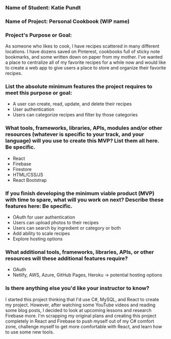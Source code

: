 ### Name of Student: Katie Pundt

### Name of Project: Personal Cookbook (WIP name)

### Project's Purpose or Goal:

As someone who likes to cook, I have recipes scattered in many different locations. I have dozens saved on Pinterest, cookbooks full of sticky note bookmarks, and some written down on paper from my mother. I've wanted a place to centralize all of my favorite recipes for a while now and would like to create a web app to give users a place to store and organize their favorite recipes.

### List the absolute minimum features the project requires to meet this purpose or goal:
- A user can create, read, update, and delete their recipes
- User authentication
- Users can categorize recipes and filter by those categories

### What tools, frameworks, libraries, APIs, modules and/or other resources (whatever is specific to your track, and your language) will you use to create this MVP? List them all here. Be specific.
- React
- Firebase
- Firestore
- HTML/CSS/JS
- React Bootstrap

### If you finish developing the minimum viable product (MVP) with time to spare, what will you work on next? Describe these features here: Be specific.
- OAuth for user authentication
- Users can upload photos to their recipes
- Users can search by ingredient or category or both
- Add ability to scale recipes
- Explore hosting options

### What additional tools, frameworks, libraries, APIs, or other resources will these additional features require?
- OAuth
- Netlify, AWS, Azure, GitHub Pages, Heroku -> potential hosting options

### Is there anything else you'd like your instructor to know?
I started this project thinking that I'd use C#, MySQL, and React to create my project. However, after watching some YouTube videos and reading some blog posts, I decided to look at upcoming lessons and research Firebase more. I'm scrapping my original plans and creating this project completely in React and Firebase to push myself out of my C# comfort zone, challenge myself to get more comfortable with React, and learn how to use some new tools.